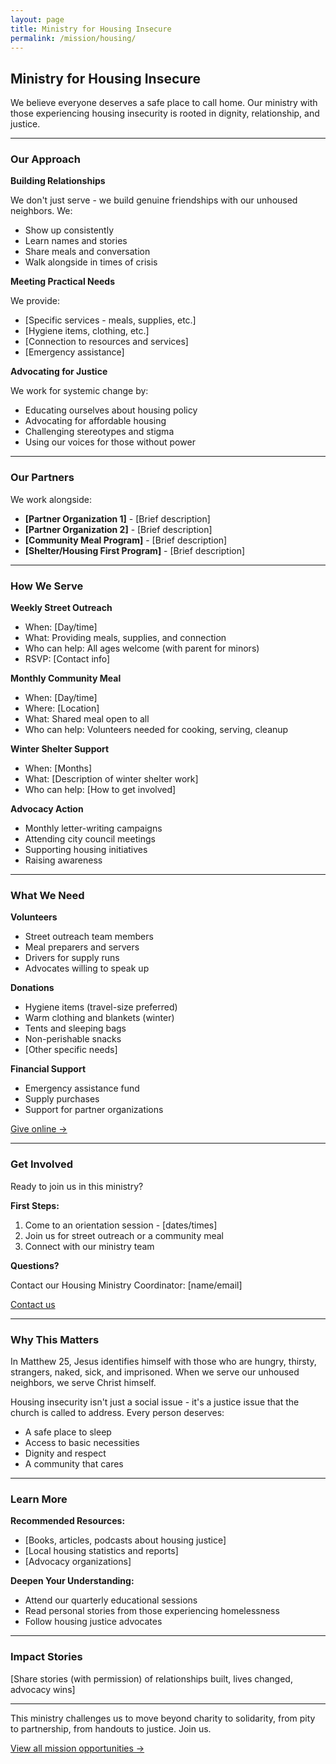 ```yaml
---
layout: page
title: Ministry for Housing Insecure
permalink: /mission/housing/
---
```


## Ministry for Housing Insecure

We believe everyone deserves a safe place to call home. Our ministry with those experiencing housing insecurity is rooted in dignity, relationship, and justice.

---

### Our Approach

**Building Relationships**

We don't just serve - we build genuine friendships with our unhoused neighbors. We:
- Show up consistently
- Learn names and stories
- Share meals and conversation
- Walk alongside in times of crisis

**Meeting Practical Needs**

We provide:
- [Specific services - meals, supplies, etc.]
- [Hygiene items, clothing, etc.]
- [Connection to resources and services]
- [Emergency assistance]

**Advocating for Justice**

We work for systemic change by:
- Educating ourselves about housing policy
- Advocating for affordable housing
- Challenging stereotypes and stigma
- Using our voices for those without power

---

### Our Partners

We work alongside:

- **[Partner Organization 1]** - [Brief description]
- **[Partner Organization 2]** - [Brief description]
- **[Community Meal Program]** - [Brief description]
- **[Shelter/Housing First Program]** - [Brief description]

---

### How We Serve

**Weekly Street Outreach**
- When: [Day/time]
- What: Providing meals, supplies, and connection
- Who can help: All ages welcome (with parent for minors)
- RSVP: [Contact info]

**Monthly Community Meal**
- When: [Day/time]
- Where: [Location]
- What: Shared meal open to all
- Who can help: Volunteers needed for cooking, serving, cleanup

**Winter Shelter Support**
- When: [Months]
- What: [Description of winter shelter work]
- Who can help: [How to get involved]

**Advocacy Action**
- Monthly letter-writing campaigns
- Attending city council meetings
- Supporting housing initiatives
- Raising awareness

---

### What We Need

**Volunteers**
- Street outreach team members
- Meal preparers and servers
- Drivers for supply runs
- Advocates willing to speak up

**Donations**
- Hygiene items (travel-size preferred)
- Warm clothing and blankets (winter)
- Tents and sleeping bags
- Non-perishable snacks
- [Other specific needs]

**Financial Support**
- Emergency assistance fund
- Supply purchases
- Support for partner organizations

[Give online →](/give/)

---

### Get Involved

Ready to join us in this ministry?

**First Steps:**
1. Come to an orientation session - [dates/times]
2. Join us for street outreach or a community meal
3. Connect with our ministry team

**Questions?**

Contact our Housing Ministry Coordinator: [name/email]

[Contact us](/about/contact/)

---

### Why This Matters

In Matthew 25, Jesus identifies himself with those who are hungry, thirsty, strangers, naked, sick, and imprisoned. When we serve our unhoused neighbors, we serve Christ himself.

Housing insecurity isn't just a social issue - it's a justice issue that the church is called to address. Every person deserves:
- A safe place to sleep
- Access to basic necessities
- Dignity and respect
- A community that cares

---

### Learn More

**Recommended Resources:**
- [Books, articles, podcasts about housing justice]
- [Local housing statistics and reports]
- [Advocacy organizations]

**Deepen Your Understanding:**
- Attend our quarterly educational sessions
- Read personal stories from those experiencing homelessness
- Follow housing justice advocates

---

### Impact Stories

[Share stories (with permission) of relationships built, lives changed, advocacy wins]

---

This ministry challenges us to move beyond charity to solidarity, from pity to partnership, from handouts to justice. Join us.

[View all mission opportunities →](/mission/)
